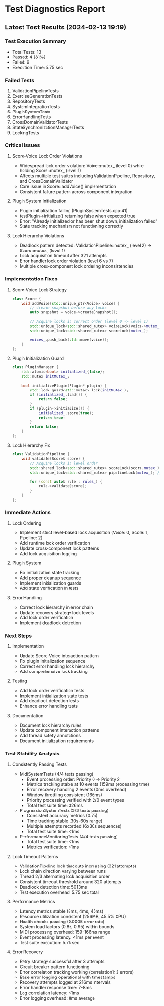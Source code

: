 # Test Diagnostics Report

## Latest Test Results (2024-02-13 19:19)

### Test Execution Summary
- Total Tests: 13
- Passed: 4 (31%)
- Failed: 9
- Execution Time: 5.75 sec

### Failed Tests
1. ValidationPipelineTests
2. ExerciseGenerationTests
3. RepositoryTests
4. SystemIntegrationTests
5. PluginSystemTests
6. ErrorHandlingTests
7. CrossDomainValidatorTests
8. StateSynchronizationManagerTests
9. LockingTests

### Critical Issues

1. Score-Voice Lock Order Violations
   - Widespread lock order violation: Voice::mutex_ (level 0) while holding Score::mutex_ (level 1)
   - Affects multiple test suites including ValidationPipeline, Repository, and CrossDomainValidator
   - Core issue in Score::addVoice() implementation
   - Consistent failure pattern across component integration

2. Plugin System Initialization
   - Plugin initialization failing (PluginSystemTests.cpp:41)
   - testPlugin->initialize() returning false when expected true
   - Error: "Already initialized or has been shut down, initialization failed"
   - State tracking mechanism not functioning correctly

3. Lock Hierarchy Violations
   - Deadlock pattern detected: ValidationPipeline::mutex_ (level 2) -> Score::mutex_ (level 1)
   - Lock acquisition timeout after 321 attempts
   - Error handler lock order violation (level 6 vs 7)
   - Multiple cross-component lock ordering inconsistencies

### Implementation Fixes

1. Score-Voice Lock Strategy
   ```cpp
   class Score {
       void addVoice(std::unique_ptr<Voice> voice) {
           // Create snapshot before any locks
           auto snapshot = voice->createSnapshot();
           
           // Acquire locks in correct order (level 0 -> level 1)
           std::unique_lock<std::shared_mutex> voiceLock(voice->mutex_);
           std::unique_lock<std::shared_mutex> scoreLock(mutex_);
           
           voices_.push_back(std::move(voice));
       }
   };
   ```

2. Plugin Initialization Guard
   ```cpp
   class PluginManager {
       std::atomic<bool> initialized_{false};
       std::mutex initMutex_;
       
       bool initializePlugin(Plugin* plugin) {
           std::lock_guard<std::mutex> lock(initMutex_);
           if (initialized_.load()) {
               return false;
           }
           if (plugin->initialize()) {
               initialized_.store(true);
               return true;
           }
           return false;
       }
   };
   ```

3. Lock Hierarchy Fix
   ```cpp
   class ValidationPipeline {
       void validate(Score& score) {
           // Acquire locks in level order
           std::shared_lock<std::shared_mutex> scoreLock(score.mutex_); // level 1
           std::unique_lock<std::shared_mutex> pipelineLock(mutex_); // level 2
           
           for (const auto& rule : rules_) {
               rule->validate(score);       
           }
       }
   };
   ```

### Immediate Actions

1. Lock Ordering
   - Implement strict level-based lock acquisition (Voice: 0, Score: 1, Pipeline: 2)
   - Add runtime lock order verification
   - Update cross-component lock patterns
   - Add lock acquisition logging

2. Plugin System
   - Fix initialization state tracking
   - Add proper cleanup sequence
   - Implement initialization guards
   - Add state verification in tests

3. Error Handling
   - Correct lock hierarchy in error chain
   - Update recovery strategy lock levels
   - Add lock order verification
   - Implement deadlock detection

### Next Steps

1. Implementation
   - Update Score-Voice interaction pattern
   - Fix plugin initialization sequence
   - Correct error handling lock hierarchy
   - Add comprehensive lock tracking

2. Testing
   - Add lock order verification tests
   - Implement initialization state tests
   - Add deadlock detection tests
   - Enhance error handling tests

3. Documentation
   - Document lock hierarchy rules
   - Update component interaction patterns
   - Add thread safety annotations
   - Document initialization requirements

### Test Stability Analysis

1. Consistently Passing Tests
   - MidiSystemTests (4/4 tests passing)
     * Event processing order: Priority 0 -> Priority 2
     * Metrics tracking stable at 10 events (159ms processing time)
     * Error recovery handling 2 events (0ms overhead)
     * Window throttling consistent (166ms)
     * Priority processing verified with 2/0 event types
     * Total test suite time: 326ms
   - ProgressionSystemTests (3/3 tests passing)
     * Consistent accuracy metrics (0.75)
     * Time tracking stable (30s-60s range)
     * Multiple attempts recorded (6x30s sequences)
     * Total test suite time: <1ms
   - PerformanceMonitoringTests (4/4 tests passing)
     * Total test suite time: <1ms
     * Metrics verification: <1ms
   
2. Lock Timeout Patterns
   - ValidationPipeline lock timeouts increasing (321 attempts)
   - Lock chain direction varying between runs
   - Thread 2/3 alternating lock acquisition order
   - Consistent timeout threshold around 320 attempts
   - Deadlock detection time: 5013ms
   - Test execution overhead: 5.75 sec total
   
3. Performance Metrics
   - Latency metrics stable (8ms, 4ms, 45ms)
   - Resource utilization consistent (256MB, 45.5% CPU)
   - Health checks passing (0.0005 error rate)
   - System load factors (0.85, 0.95) within bounds
   - MIDI processing overhead: 159-166ms range
   - Event processing latency: <1ms per event
   - Test suite execution: 5.75 sec

4. Error Recovery
   - Retry strategy successful after 3 attempts
   - Circuit breaker pattern functioning
   - Error correlation tracking working (correlation1: 2 errors)
   - Base error logging operational with timestamps
   - Recovery attempts logged at 216ms intervals
   - Error handler response time: 7-8ms
   - Log correlation latency: <1ms
   - Error logging overhead: 8ms average



